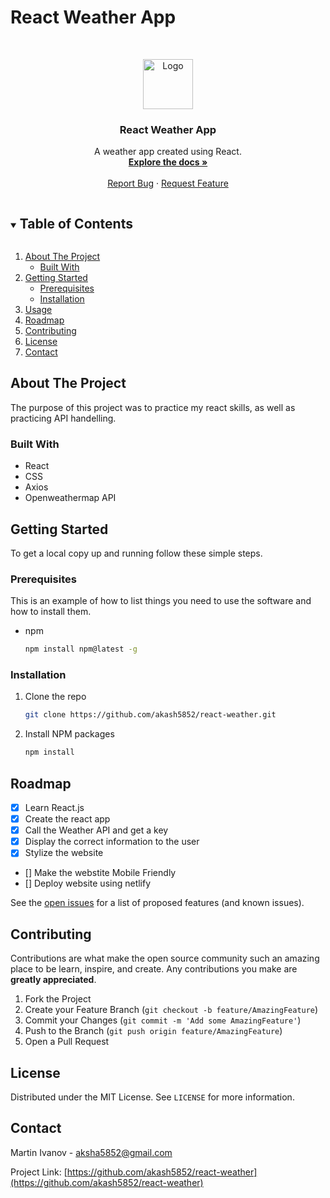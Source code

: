 # React Weather App
<!--
*** Thanks for checking out the Best-README-Template. If you have a suggestion
*** that would make this better, please fork the repo and create a pull request
*** or simply open an issue with the tag "enhancement".
*** Thanks again! Now go create something AMAZING! :D
***
***
***
*** To avoid retyping too much info. Do a search and replace for the following:
*** github_username, repo_name, twitter_handle, email, project_title, project_description
-->



<!-- PROJECT SHIELDS -->
<!--
*** I'm using markdown "reference style" links for readability.
*** Reference links are enclosed in brackets [ ] instead of parentheses ( ).
*** See the bottom of this document for the declaration of the reference variables
*** for contributors-url, forks-url, etc. This is an optional, concise syntax you may use.
*** https://www.markdownguide.org/basic-syntax/#reference-style-links
-->



<!-- PROJECT LOGO -->
<br />
<p align="center">
  <a href="https://github.com/akash5852/react-weather">
    <img src="https://img.icons8.com/external-kiranshastry-lineal-color-kiranshastry/50/000000/external-cloud-multimedia-kiranshastry-lineal-color-kiranshastry.png" alt="Logo" width="80" height="80">
  </a>

  <h3 align="center">React Weather App</h3>

  <p align="center">
    A weather app created using React.
    <br />
    <a href="https://github.com/akash5852/react-weather"><strong>Explore the docs »</strong></a>
    <br />
    <br />
    <a href="https://github.com/akash5852/react-weather/issues">Report Bug</a>
    ·
    <a href="https://github.com/akash5852/react-weather/issues">Request Feature</a>
  </p>
</p>



<!-- TABLE OF CONTENTS -->
<details open="open">
  <summary><h2 style="display: inline-block">Table of Contents</h2></summary>
  <ol>
    <li>
      <a href="#about-the-project">About The Project</a>
      <ul>
        <li><a href="#built-with">Built With</a></li>
      </ul>
    </li>
    <li>
      <a href="#getting-started">Getting Started</a>
      <ul>
        <li><a href="#prerequisites">Prerequisites</a></li>
        <li><a href="#installation">Installation</a></li>
      </ul>
    </li>
    <li><a href="#usage">Usage</a></li>
    <li><a href="#roadmap">Roadmap</a></li>
    <li><a href="#contributing">Contributing</a></li>
    <li><a href="#license">License</a></li>
    <li><a href="#contact">Contact</a></li>
  </ol>
</details>



<!-- ABOUT THE PROJECT -->
## About The Project

The purpose of this project was to practice my react skills, as well as practicing API handelling.


### Built With

* React
* CSS
* Axios
* Openweathermap API

<!-- GETTING STARTED -->
## Getting Started

To get a local copy up and running follow these simple steps.

### Prerequisites

This is an example of how to list things you need to use the software and how to install them.
* npm
  ```sh
  npm install npm@latest -g
  ```

### Installation

1. Clone the repo
   ```sh
   git clone https://github.com/akash5852/react-weather.git
   ```
2. Install NPM packages
   ```sh
   npm install
   ```
   

<!-- ROADMAP -->
## Roadmap
- [x] Learn React.js
- [x] Create the react app
- [x] Call the Weather API and get a key
- [x] Display the correct information to the user
- [x] Stylize the website
- [] Make the webstite Mobile Friendly
- [] Deploy website using netlify

See the [open issues](https://github.com/akash5852/react-weather/issues) for a list of proposed features (and known issues).



<!-- CONTRIBUTING -->
## Contributing

Contributions are what make the open source community such an amazing place to be learn, inspire, and create. Any contributions you make are **greatly appreciated**.

1. Fork the Project
2. Create your Feature Branch (`git checkout -b feature/AmazingFeature`)
3. Commit your Changes (`git commit -m 'Add some AmazingFeature'`)
4. Push to the Branch (`git push origin feature/AmazingFeature`)
5. Open a Pull Request



<!-- LICENSE -->
## License

Distributed under the MIT License. See `LICENSE` for more information.



<!-- CONTACT -->
## Contact

Martin Ivanov - aksha5852@gmail.com

Project Link: [https://github.com/akash5852/react-weather](https://github.com/akash5852/react-weather)
